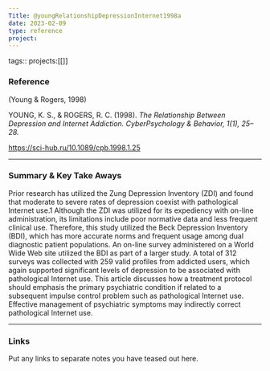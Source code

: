 ```yaml
---
Title: @youngRelationshipDepressionInternet1998a
date: 2023-02-09
type: reference
project:
---
```


tags::
projects:[[]]

### Reference 

(Young & Rogers, 1998)

YOUNG, K. S., & ROGERS, R. C. (1998). _The Relationship Between Depression and Internet Addiction. CyberPsychology & Behavior, 1(1), 25–28._

https://sci-hub.ru/10.1089/cpb.1998.1.25


---

### Summary & Key Take Aways

Prior research has utilized the Zung Depression Inventory (ZDI) and found that moderate to severe rates of depression coexist with pathological Internet use.1 Although the ZDI was utilized for its expediency with on-line administration, its limitations include poor normative data and less frequent clinical use. Therefore, this study utilized the Beck Depression Inventory (BDI), which has more accurate norms and frequent usage among dual diagnostic patient populations. An on-line survey administered on a World Wide Web site utilized the BDI as part of a larger study. A total of 312 surveys was collected with 259 valid profiles from addicted users, which again supported significant levels of depression to be associated with pathological Internet use. This article discusses how a treatment protocol should emphasis the primary psychiatric condition if related to a subsequent impulse control problem such as pathological Internet use. Effective management of psychiatric symptoms may indirectly correct pathological Internet use.


--- 

### Links
Put any links to separate notes you have teased out here.